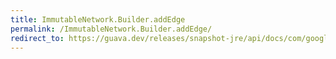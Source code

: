 ```yaml
---
title: ImmutableNetwork.Builder.addEdge
permalink: /ImmutableNetwork.Builder.addEdge/
redirect_to: https://guava.dev/releases/snapshot-jre/api/docs/com/google/common/graph/ImmutableNetwork.Builder.html#addEdge-N-N-E-
---
```

